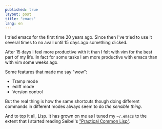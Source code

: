 ```yaml
---
published: true
layout: post
title: "emacs"
lang: en
---
```


I tried emacs for the first time 20 years ago. Since then I've tried to use it several times to no avail until 15 days ago something clicked.

After 15 days I feel more productive with it than I felt with vim for the best part of my life. In fact for some tasks I am more productive with emacs than with vim some weeks ago.

Some features that made me say "wow":

* Tramp mode
* ediff mode
* Version control

But the real thing is how the same shortcuts though doing different commands in different modes always seem to do *the sensible thing*.

And to top it all, Lisp. It has grown on me as I tuned my `~/.emacs` to the extent that I started reading Seibel's ["Practical Common Lisp"][].

 ["Practical Common Lisp"]: http://www.gigamonkeys.com/book/
